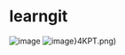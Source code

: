 # learngit
![image](https://github.com/ShiroNYami/learngit/raw/master/app/DR[GW1QCUL2K2[}XC8N%88H.png)
![image](https://github.com/ShiroNYami/learngit/raw/master/app/E[QHNZV@5SM]P`C_Y)}4KPT.png)

